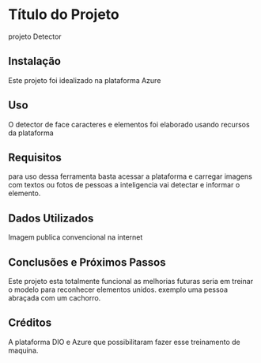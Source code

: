 # Título do Projeto

projeto Detector 

## Instalação

Este projeto foi idealizado na plataforma Azure

## Uso

O detector de face caracteres e elementos foi elaborado usando recursos da plataforma

## Requisitos

para uso dessa ferramenta basta acessar a plataforma e carregar imagens com textos ou fotos de pessoas a inteligencia vai detectar e informar o elemento.

## Dados Utilizados

Imagem publica convencional na internet 

## Conclusões e Próximos Passos

Este projeto esta totalmente funcional as melhorias futuras seria em treinar o modelo para reconhecer elementos unidos. exemplo uma pessoa abraçada com um cachorro.

## Créditos

A plataforma DIO e Azure que possibilitaram fazer esse treinamento de maquina.
